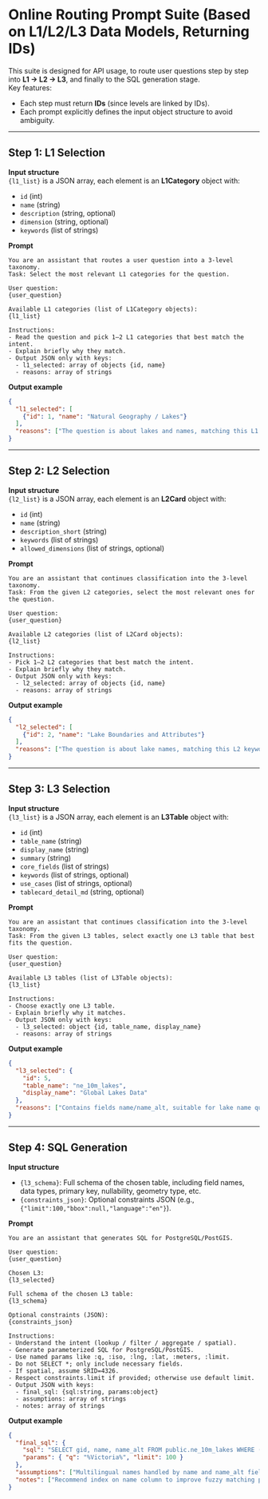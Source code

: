 # Online Routing Prompt Suite (Based on L1/L2/L3 Data Models, Returning IDs)

This suite is designed for API usage, to route user questions step by step into **L1 → L2 → L3**, and finally to the SQL generation stage.  
Key features:  
- Each step must return **IDs** (since levels are linked by IDs).  
- Each prompt explicitly defines the input object structure to avoid ambiguity.  

---

## Step 1: L1 Selection

**Input structure**  
`{l1_list}` is a JSON array, each element is an **L1Category** object with:  
- `id` (int)  
- `name` (string)  
- `description` (string, optional)  
- `dimension` (string, optional)  
- `keywords` (list of strings)  

**Prompt**
```
You are an assistant that routes a user question into a 3-level taxonomy.
Task: Select the most relevant L1 categories for the question.

User question:
{user_question}

Available L1 categories (list of L1Category objects):
{l1_list}

Instructions:
- Read the question and pick 1–2 L1 categories that best match the intent.
- Explain briefly why they match.
- Output JSON only with keys:
  - l1_selected: array of objects {id, name}
  - reasons: array of strings
```

**Output example**
```json
{
  "l1_selected": [
    {"id": 1, "name": "Natural Geography / Lakes"}
  ],
  "reasons": ["The question is about lakes and names, matching this L1 keyword"]
}
```

---

## Step 2: L2 Selection

**Input structure**  
`{l2_list}` is a JSON array, each element is an **L2Card** object with:  
- `id` (int)  
- `name` (string)  
- `description_short` (string)  
- `keywords` (list of strings)  
- `allowed_dimensions` (list of strings, optional)  

**Prompt**
```
You are an assistant that continues classification into the 3-level taxonomy.
Task: From the given L2 categories, select the most relevant ones for the question.

User question:
{user_question}

Available L2 categories (list of L2Card objects):
{l2_list}

Instructions:
- Pick 1–2 L2 categories that best match the intent.
- Explain briefly why they match.
- Output JSON only with keys:
  - l2_selected: array of objects {id, name}
  - reasons: array of strings
```

**Output example**
```json
{
  "l2_selected": [
    {"id": 2, "name": "Lake Boundaries and Attributes"}
  ],
  "reasons": ["The question is about lake names, matching this L2 keywords"]
}
```

---

## Step 3: L3 Selection

**Input structure**  
`{l3_list}` is a JSON array, each element is an **L3Table** object with:  
- `id` (int)  
- `table_name` (string)  
- `display_name` (string)  
- `summary` (string)  
- `core_fields` (list of strings)  
- `keywords` (list of strings, optional)  
- `use_cases` (list of strings, optional)  
- `tablecard_detail_md` (string, optional)  

**Prompt**
```
You are an assistant that continues classification into the 3-level taxonomy.
Task: From the given L3 tables, select exactly one L3 table that best fits the question.

User question:
{user_question}

Available L3 tables (list of L3Table objects):
{l3_list}

Instructions:
- Choose exactly one L3 table.
- Explain briefly why it matches.
- Output JSON only with keys:
  - l3_selected: object {id, table_name, display_name}
  - reasons: array of strings
```

**Output example**
```json
{
  "l3_selected": {
    "id": 5,
    "table_name": "ne_10m_lakes",
    "display_name": "Global Lakes Data"
  },
  "reasons": ["Contains fields name/name_alt, suitable for lake name queries"]
}
```

---

## Step 4: SQL Generation

**Input structure**  
- `{l3_schema}`: Full schema of the chosen table, including field names, data types, primary key, nullability, geometry type, etc.  
- `{constraints_json}`: Optional constraints JSON (e.g., `{"limit":100,"bbox":null,"language":"en"}`).  

**Prompt**
```
You are an assistant that generates SQL for PostgreSQL/PostGIS.

User question:
{user_question}

Chosen L3:
{l3_selected}

Full schema of the chosen L3 table:
{l3_schema}

Optional constraints (JSON):
{constraints_json}

Instructions:
- Understand the intent (lookup / filter / aggregate / spatial).
- Generate parameterized SQL for PostgreSQL/PostGIS.
- Use named params like :q, :iso, :lng, :lat, :meters, :limit.
- Do not SELECT *; only include necessary fields.
- If spatial, assume SRID=4326.
- Respect constraints.limit if provided; otherwise use default limit.
- Output JSON with keys:
  - final_sql: {sql:string, params:object}
  - assumptions: array of strings
  - notes: array of strings
```

**Output example**
```json
{
  "final_sql": {
    "sql": "SELECT gid, name, name_alt FROM public.ne_10m_lakes WHERE (name ILIKE :q OR COALESCE(name_alt,'') ILIKE :q) LIMIT :limit;",
    "params": { "q": "%Victoria%", "limit": 100 }
  },
  "assumptions": ["Multilingual names handled by name and name_alt fields"],
  "notes": ["Recommend index on name column to improve fuzzy matching performance"]
}
```
